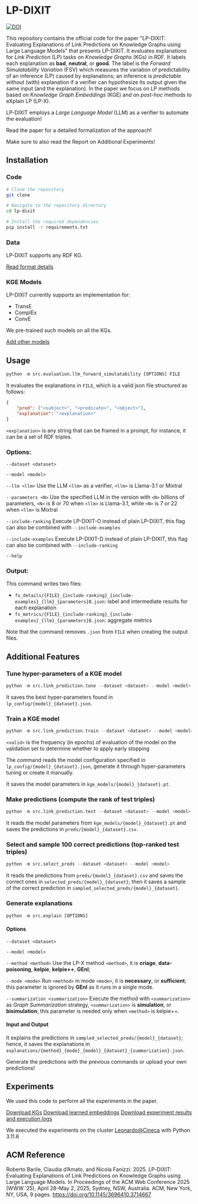 # LP-DIXIT

[![DOI](https://zenodo.org/badge/794102618.svg)](https://doi.org/10.5281/zenodo.14875932)

This repository contains the official code for the paper "LP-DIXIT: Evaluating Explanations of Link Predictions on Knowledge Graphs using Large Language Models" that presents LP-DIXIT.
It evaluates explanations for _Link Prediction_ (LP) tasks on _Knowledge Graphs_ (KGs) in RDF.
It labels each explanation as **bad**, **neutral**, or **good**.
The label is the _Forward Simulatability Variation_ (FSV) which measures the variation of predictability of an inference (LP) caused by explanations; an inference is _predictable_ without (with) explanation if a verifier can hypothesize its output given the same input (and the explanation).
In the paper we focus on LP methods based on _Knowledge Graph Embeddings_ (KGE) and on _post-hoc_ methods to eXplain LP (LP-X).

LP-DIXIT employs a _Large Language Model_ (LLM) as a verifier to automate the evaluation!

Read the paper for a detailed formalization of the approach!

Make sure to also read the Report on Additional Experiments!

## Installation

### Code

```bash
# Clone the repository
git clone

# Navigate to the repository directory
cd lp-dixit

# Install the required dependencies
pip install -r requirements.txt
```

### Data

LP-DIXIT supports any RDF KG.

[Read format details](./data/README.md)

### KGE Models

LP-DIXIT currently supports an implementation for:

* TransE 
* ComplEx
* ConvE

We pre-trained such models on all the KGs.

[Add other models](./kge_models/README.md)

## Usage

```python
python -m src.evaluation.llm_forward_simulatability [OPTIONS] FILE
```

It evaluates the explanations in `FILE`, which is a valid json file structured as follows:

```json
{
    "pred": ["<subject>", "<predicate>", "<object>"],
    "explanation": "<explanation>"
}
```

`<explanation>` is any string that can be framed in a prompt, for instance, it can be a set of RDF triples.

### Options:

`--dataset <dataset>`

`--model <model>`

`--llm <llm>` Use the LLM `<llm>` as a verifier, `<llm>` is Llama-3.1 or Mixtral  

`--parameters <N>` Use the specified LLM in the version with `<N>` billions of parameters, `<N>` is 8 or 70 when `<llm>` is Llama-3.1, while `<N>` is 7 or 22 when `<llm>` is Mixtral

`--include-ranking` Execute LP-DIXIT-O instead of plain LP-DIXIT, this flag can also be combined with `--include-examples`

`--include-examples` Execute LP-DIXIT-D instead of plain LP-DIXIT, this flag can also be combined with `--include-ranking`

`--help`

### Output:

This command writes two files:

* `fs_details/{FILE}_{include-ranking}_{include-examples}_{llm}_{parameters}B.json`: label and intermediate results for each explanation
* `fs_metrics/{FILE}_{include-ranking}_{include-examples}_{llm}_{parameters}B.json`: aggregate metrics

Note that the command removes `.json` from `FILE` when creating the output files.

## Additional Features

### Tune hyper-parameters of a KGE model

```python
python -m src.link_prediction.tune --dataset <dataset> --model <model>
```

It saves the best hyper-parameters found in `lp_config/{model}_{dataset}.json`.

### Train a KGE model

```python
python -m src.link_prediction.train --dataset <dataset> --model <model> --valid <validation_epochs>
```

`<valid>` is the frequency (in epochs) of evaluation of the model on the validation set to determine whether to apply early stopping

The command reads the model configuration specified in `lp_config/{model}_{dataset}.json`, generate it through hyper-parameters tuning or create it manually.

It saves the model parameters in `kge_models/{model}_{dataset}.pt`.

### Make predictions (compute the rank of test triples)

```python
python -m src.link_prediction.test --dataset <dataset> --model <model>
```

It reads the model parameters from `kge_models/{model}_{dataset}.pt` and saves the predictions in `preds/{model}_{dataset}.csv`.

### Select and sample 100 correct predictions (top-ranked test triples)

```python
python -m src.select_preds --dataset <dataset> --model <model>
```

It reads the predictions from `preds/{model}_{dataset}.csv` and saves the correct ones in `selected_preds/{model}_{dataset}`; then it saves a sample of the correct prediction in `sampled_selected_preds/{model}_{dataset}`.

### Generate explanations

```python
python -m src.explain [OPTIONS]
```
#### Options

`--dataset <dataset>`

`--model <model>`

`--method <method>` Use the LP-X method `<method>`, it is **criage**, **data-poisoning**, **kelpie**, **kelpie++**, **GEnI**;

`--mode <mode>` Run `<method>` in mode `<mode>`, it is **necessary**, or **sufficient**; this parameter is ignored by **GEnI** as it runs in a single mode.

`--summarization <summarization>` Execute the method with `<summarization>` as _Graph Summarization_ strategy, `<summarization>` is **simulation**, or **bisimulation**; this parameter is needed only when `<method>` is kelpie++.

#### Input and Output

It explains the predictions in `sampled_selected_preds/{model}_{dataset}`; hence, it saves the explanations in `explanations/{method}_{mode}_{model}_{dataset}_{summarization}.json`.

Generate the predictions with the previous commands or upload your own predictions!

## Experiments

We used this code to perform all the experiments in the paper.

[Download KGs](https://doi.org/10.6084/m9.figshare.27292017.v1)
[Download learned embeddings](https://doi.org/10.6084/m9.figshare.28424246) 
[Download experiment results and execution logs](https://doi.org/10.6084/m9.figshare.28424321)

We executed the experiments on the cluster [Leonardo@Cineca](https://wiki.u-gov.it/confluence/display/SCAIUS/HPC+User+Guide) with Python 3.11.6

## ACM Reference

Roberto Barile, Claudia d’Amato, and Nicola Fanizzi. 2025. LP-DIXIT: Evaluating Explanations of Link Predictions on Knowledge Graphs using Large Language Models. In Proceedings of the ACM Web Conference 2025 (WWW ’25), April 28–May 2, 2025, Sydney, NSW, Australia. ACM, New York, NY, USA, 9 pages. https://doi.org/10.1145/3696410.3714667
